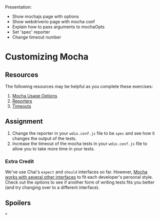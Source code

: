 Presentation:
- Show mochajs page with options
- Show webdriverio page with mocha conf
- Explain how to pass arguments to mochaOpts
- Set 'spec' reporter
- Change timeout number

# Customizing Mocha

## Resources

The following resources may be helpful as you complete these exercises:

1. [Mocha Usage Options](http://mochajs.org/#usage)
1. [Reporters](http://webdriver.io/guide/testrunner/reporters.html)
1. [Timeouts](http://mochajs.org/#timeouts)

## Assignment

1. Change the reporter in your `wdio.conf.js` file to be `spec` and see how it changes the output of the tests.
1. Increase the timeout of the mocha tests in your `wdio.conf.js` file to allow you to take more time in your tests.

### Extra Credit

We've use Chai's `expect` and `should` interfaces so far. However, [Mocha works with several other interfaces](http://mochajs.org/#interfaces) to fit each developer's personal style. Check out the options to see if another form of writing tests fits you better (and try changing over to a different interface).

## Spoilers

    + 
